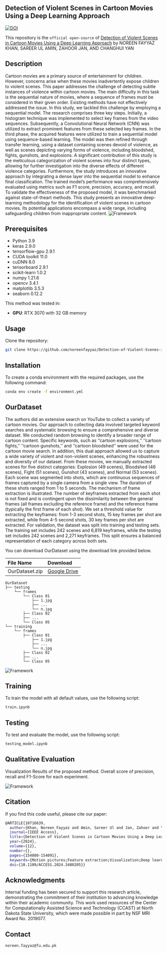 ## Detection of Violent Scenes in Cartoon Movies Using a Deep Learning Approach
 
[![DOI](https://img.shields.io/badge/DOI-10.1109/ACCESS.2024.3480205-blue)](https://doi.org/10.1109/ACCESS.2024.3480205)  


This repository is the ```official open-source``` of [Detection of Violent Scenes in Cartoon Movies
Using a Deep Learning Approach](https://doi.org/10.1109/ACCESS.2024.3480205)
by NOREEN FAYYAZ KHAN, SAREER UL AMIN, ZAHOOR JAN, AND CHANGHUI YAN

## Description
Cartoon movies are a primary source of entertainment for children. However, concerns arise
when these movies inadvertently expose children to violent scenes. This paper addresses the challenge of
detecting subtle instances of violence within cartoon movies. The main difficulty in this task is the sequential
nature of movies, where a sequence of frames must be considered in their given order. Existing methods have
not effectively addressed the issue. In this study, we tackled this challenge by employing a sequential model.
The research comprises three key steps. Initially, a histogram technique was implemented to select key frames
from the video sequences. Subsequently, a Convolutional Neural Network (CNN) was utilized to extract
prominent features from these selected key frames. In the third phase, the acquired features were utilized
to train a sequential model using sequence-based learning. The model was then refined through transfer
learning, using a dataset containing scenes devoid of violence, as well as scenes depicting varying forms
of violence, including bloodshed, fights, gunshots, and explosions. A significant contribution of this study
is the meticulous categorization of violent scenes into four distinct types, allowing for further investigation
into the diverse effects of different violence categories. Furthermore, the study introduces an innovative
approach by integrating a dense layer into the sequential model to enhance final classification. The trained
model’s performance was comprehensively evaluated using metrics such as F1 score, precision, accuracy,
and recall. To validate the effectiveness of the proposed model, it was benchmarked against state-of-theart methods. This study presents an innovative deep-learning methodology for the identification of violent
scenes in cartoon movies. Its potential applications encompass a wide range, including safeguarding children
from inappropriate content.
![Framework](images/fig1.png)

## Prerequisites
- Python 3.9
- keras 2.9.0
- tensorflow-gpu 2.9.1
- CUDA toolkit 11.0
- cuDNN 8.0
- tensorboard 2.9.1
- scikit-learn 1.0.2
- numpy 1.21.6
- opencv 3.4.1
- matplotlib 3.5.3
- seaborn 0.12.2

This method was tested in:
- **GPU**: RTX 3070 with 32 GB memory


## Usage
Clone the repository:
```bash
git clone https://github.com/noreenfayyaz/Detection-of-Violent-Scenes-in-Cartoon-Movies.git
```

## Installation 
To create a conda environment with the required packages, use the following command:
```bash
conda env create -f environment.yml
```

## OurDataset 
 The authors did an extensive search on YouTube to collect a variety of cartoon movies. Our approach to collecting data involved targeted keyword searches and systematic browsing to ensure a comprehensive and diverse dataset. We conducted random browsing to identify a broader range of cartoon content. Specific keywords, such as ‘‘cartoon explosions,’’ ‘‘cartoon fights,’’ ‘‘cartoon gunshots,’’ and ‘‘cartoon bloodshed’’ were used for the cartoon movie search. In addition, this dual approach allowed us to capture a wide variety of violent and non-violent scenes, enhancing the robustness and diversity of our dataset. From these movies, we manually extracted scenes for five distinct categories: Explosion (49 scenes), Bloodshed (46 scenes), Fight (51 scenes), Gunshot (43 scenes), and Normal (53 scenes). Each scene was segmented into shots, which are continuous sequences of frames captured by a single camera from a single view. The duration of these shots ranged from 1 to 5 seconds. The mechanism of frame extraction is illustrated. The number of keyframes extracted from each shot is not fixed and is contingent upon the dissimilarity between the general frames (all frames excluding the reference frame) and the reference frame (typically the first frame of each shot). We set a threshold value for extracting the keyframes: from 1-3 second shots, 15 key frames per shot are extracted, while from 4-5 second shots, 30 key frames per shot are extracted. For validation, the dataset was split into training and testing sets. The training set includes 242 scenes and 6,819 keyframes, while the testing set includes 242 scenes and 2,271 keyframes. This split ensures a balanced representation of each category across both sets.

You can download OurDataset using the download link provided below.

|  File Name |  Download   |   
|:-----------|:-----------|
|OurDataset.zip| [Google Drive](https://drive.google.com/drive/folders/1G4GK1Cw3jmZ5335bO0IJCwf754TD-xjz?usp=sharing)|

```
OurDataset
├── testing
    └── frames
        └── Class 01
            ├── 1.jpg
            ├── ...
            └── n.jpg
        ├── Class 02
        ├── ...
        └── Class 05
└── training
    └── frames
        ├── Class 01
            ├── 1.jpg
            ├── ...
            └── n.jpg
        ├── Class 02
        ├── ...
        └── Class 05
```

![Framework](images/fig2.png)

## Training

To train the model with all default values, use the following script:

```bash
train.ipynb 
```

## Testing

To test and evaluate the model, use the following script:

```bash
testing_model.ipynb 
```
## Qualitative Evaluation
Visualization Results of the proposed method. Overall score of precision, recall and F1-Score for each
experiment.

![Framework](images/fig3.png)

## Citation
If you find this code useful, please cite our paper:
```bash
@ARTICLE{10716639,
  author={Khan, Noreen Fayyaz and Amin, Sareer Ul and Jan, Zahoor and Yan, Changhui},
  journal={IEEE Access}, 
  title={Detection of Violent Scenes in Cartoon Movies Using a Deep Learning Approach}, 
  year={2024},
  volume={12},
  number={},
  pages={154080-154091},
  keywords={Motion pictures;Feature extraction;Visualization;Deep learning;Spatiotemporal phenomena;Explosions;Accuracy;Media;Convolutional neural networks;Computer science;Videos;Classification algorithms;Violence classification;deep learning;animated video classification;sequence learning;shot segmentation},
  doi={10.1109/ACCESS.2024.3480205}}


```

## Acknowledgments
Internal funding has been secured to support this research article, demonstrating the commitment of their institution to advancing knowledge within their academic community. This work used resources of the Center for Computationally Assisted Science and Technology (CCAST) at North Dakota State University, which were made possible in part by NSF MRI Award No. 2019077.

## Contact
```
noreen.fayyaz@fu.edu.pk

```
